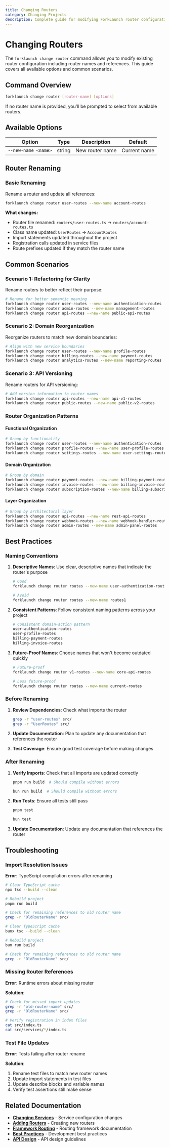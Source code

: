 ```yaml
---
title: Changing Routers
category: Changing Projects
description: Complete guide for modifying ForkLaunch router configuration and naming.
---
```


# Changing Routers

The `forklaunch change router` command allows you to modify existing router configuration including router names and references. This guide covers all available options and common scenarios.

## Command Overview

```bash
forklaunch change router [router-name] [options]
```

If no router name is provided, you'll be prompted to select from available routers.

## Available Options

| Option | Type | Description | Default |
|--------|------|-------------|---------|
| `--new-name <name>` | string | New router name | Current name |

## Router Renaming

### Basic Renaming

Rename a router and update all references:

```bash
forklaunch change router user-routes --new-name account-routes
```

**What changes:**
- Router file renamed: `routers/user-routes.ts` → `routers/account-routes.ts`
- Class name updated: `UserRoutes` → `AccountRoutes`
- Import statements updated throughout the project
- Registration calls updated in service files
- Route prefixes updated if they match the router name

## Common Scenarios

### Scenario 1: Refactoring for Clarity

Rename routers to better reflect their purpose:

```bash
# Rename for better semantic meaning
forklaunch change router user-routes --new-name authentication-routes
forklaunch change router admin-routes --new-name management-routes
forklaunch change router api-routes --new-name public-api-routes
```

### Scenario 2: Domain Reorganization

Reorganize routers to match new domain boundaries:

```bash
# Align with new service boundaries
forklaunch change router user-routes --new-name profile-routes
forklaunch change router billing-routes --new-name payment-routes
forklaunch change router analytics-routes --new-name reporting-routes
```

### Scenario 3: API Versioning

Rename routers for API versioning:

```bash
# Add version information to router names
forklaunch change router api-routes --new-name api-v1-routes
forklaunch change router public-routes --new-name public-v2-routes
```

### Router Organization Patterns

#### Functional Organization
```bash
# Group by functionality
forklaunch change router user-routes --new-name authentication-routes
forklaunch change router profile-routes --new-name user-profile-routes
forklaunch change router settings-routes --new-name user-settings-routes
```

#### Domain Organization
```bash
# Group by domain
forklaunch change router payment-routes --new-name billing-payment-routes
forklaunch change router invoice-routes --new-name billing-invoice-routes
forklaunch change router subscription-routes --new-name billing-subscription-routes
```

#### Layer Organization
```bash
# Group by architectural layer
forklaunch change router api-routes --new-name rest-api-routes
forklaunch change router webhook-routes --new-name webhook-handler-routes
forklaunch change router admin-routes --new-name admin-panel-routes
```

## Best Practices

### Naming Conventions

1. **Descriptive Names**: Use clear, descriptive names that indicate the router's purpose
   ```bash
   # Good
   forklaunch change router routes --new-name user-authentication-routes
   
   # Avoid
   forklaunch change router routes --new-name routes1
   ```

2. **Consistent Patterns**: Follow consistent naming patterns across your project
   ```bash
   # Consistent domain-action pattern
   user-authentication-routes
   user-profile-routes
   billing-payment-routes
   billing-invoice-routes
   ```

3. **Future-Proof Names**: Choose names that won't become outdated quickly
   ```bash
   # Future-proof
   forklaunch change router v1-routes --new-name core-api-routes
   
   # Less future-proof
   forklaunch change router routes --new-name current-routes
   ```

### Before Renaming

1. **Review Dependencies**: Check what imports the router
   ```bash
   grep -r "user-routes" src/
   grep -r "UserRoutes" src/
   ```

2. **Update Documentation**: Plan to update any documentation that references the router

3. **Test Coverage**: Ensure good test coverage before making changes

### After Renaming

1. **Verify Imports**: Check that all imports are updated correctly
   <CodeTabs type="terminal">
     <Tab title="pnpm">

     ```bash
     pnpm run build  # Should compile without errors
     ```

     </Tab>
     <Tab title="bun">

     ```bash
     bun run build  # Should compile without errors
     ```

     </Tab>
   </CodeTabs>

2. **Run Tests**: Ensure all tests still pass
   <CodeTabs type="terminal">
     <Tab title="pnpm">

     ```bash
     pnpm test
     ```

     </Tab>
     <Tab title="bun">

     ```bash
     bun test
     ```

     </Tab>
   </CodeTabs>

3. **Update Documentation**: Update any documentation that references the router

## Troubleshooting

### Import Resolution Issues

**Error**: TypeScript compilation errors after renaming


<CodeTabs type="terminal">
  <Tab title="pnpm">

  ```bash
  # Clear TypeScript cache
  npx tsc --build --clean

  # Rebuild project
  pnpm run build

  # Check for remaining references to old router name
  grep -r "OldRouterName" src/
  ```

  </Tab>
  <Tab title="bun">

  ```bash
  # Clear TypeScript cache
  bunx tsc --build --clean

  # Rebuild project
  bun run build

  # Check for remaining references to old router name
  grep -r "OldRouterName" src/
  ```

  </Tab>
</CodeTabs>

### Missing Router References

**Error**: Runtime errors about missing router

**Solution**:
```bash
# Check for missed import updates
grep -r "old-router-name" src/
grep -r "OldRouterName" src/

# Verify registration in index files
cat src/index.ts
cat src/services/*/index.ts
```

### Test File Updates

**Error**: Tests failing after router rename

**Solution**:
1. Rename test files to match new router names
2. Update import statements in test files
3. Update describe blocks and variable names
4. Verify test assertions still make sense

## Related Documentation

- **[Changing Services](./services.md)** - Service configuration changes
- **[Adding Routers](../adding-projects/routers.md)** - Creating new routers
- **[Framework Routing](../framework/routing.md)** - Routing framework documentation
- **[Best Practices](../best-practices.md)** - Development best practices
- **[API Design](../best-practices.md#api-design)** - API design guidelines